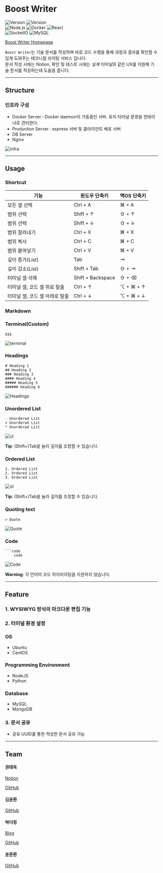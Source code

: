 # Boost Writer

<p>
  <img alt="Version" src="https://img.shields.io/badge/version-0.5.0-red.svg?cacheSeconds=2592000" />
  <img alt="Version" src="https://img.shields.io/node/v/react" />
  <img src="https://user-images.githubusercontent.com/7288322/32581402-b7e79c80-c54e-11e7-8650-ba6a944ada4b.png" alt="" style="max-width:100%;">
  <br>
  <img alt="Node.js" src="https://img.shields.io/badge/Node.js-black?logo=Node.js&logoColor=green" />
  <img alt="Docker" src="https://img.shields.io/badge/Docker-black?logo=Docker&logoColor=1488C6" />
  <img alt="React" src="https://img.shields.io/badge/React.js-black?logo=React&logoColor=61DAFB" />
  <br>
  <img alt="SocketIO" src="https://img.shields.io/badge/Socket.io-black?logo=socket.io" />
  <img alt="MySQL" src="https://img.shields.io/badge/Mysql-black?logo=mysql" />
  
</p>

[Boost Writer Homepage](https://boostwriter.stenrine.com)

`Boost Writer`는 기술 문서를 작성하며 바로 코드 수행을 통해 과정과 결과를 확인할 수 있게 도와주는 테크니컬 라이팅 서비스 입니다.  
문서 작성 시에는 *Notion*, 확인 및 테스트 시에는 *실제 터미널*과 같은 UX를 지원해 기술 문서를 작성하는데 도움을 줍니다.

---

## Structure

### 인프라 구성

- Docker Server : Docker daemon이 가동중인 서버. 유저 터미널 환경을 컨테이너로 관리한다.
- Production Server : express 서버 및 클라이언트 배포 서버
- DB Server
- Nginx

![infra](https://user-images.githubusercontent.com/26639508/71149453-f2e58b80-2271-11ea-8c84-5437226f4cd0.jpg)


---

## Usage

### **Shortcut**

|기능|윈도우 단축키|맥OS 단축키
|-|-|-|
| 모든 셀 선택 | Ctrl + A | ⌘ + A
| 범위 선택 | Shift + ↑ | ⇧ + ↑
| 범위 선택 | Shift + ↓ | ⇧ + ↓
| 범위 잘라내기 | Ctrl + X | ⌘ + X
| 범위 복사 | Ctrl + C | ⌘ + C
| 범위 붙여넣기 | Ctrl + V | ⌘ + V
| 깊이 증가(List) | Tab | ⇥
| 깊이 감소(List) | Shift + Tab | ⇧ + ⇥
| 터미널 셀 삭제 | Shift + Backspace | ⇧ + ⌫
| 터미널 셀, 코드 셀 위로 탈출 | Ctrl + ↑ | ⌥ + ⌘ + ↑
| 터미널 셀, 코드 셀 아래로 탈출 | Ctrl + ↓ | ⌥ + ⌘ + ↓

### **Markdown**

### Terminal(Custom)

```
$$$
```

![terminal](https://user-images.githubusercontent.com/26639508/71147099-0a6d4600-226b-11ea-93a3-86c1fdecc73f.gif)


### Headings

```
# Heading 1
## Heading 2
### Heading 3
#### Heading 4
##### Heading 5
###### Heading 6
```

![Headings](https://user-images.githubusercontent.com/26639508/71147100-0a6d4600-226b-11ea-89b2-77fb66a861df.gif)

### Unordered List

```
- Unordered List
+ Unordered List
* Unordered List
```

![ul](https://user-images.githubusercontent.com/26639508/71147107-0f31fa00-226b-11ea-90e3-8cc31c09bade.gif)

**Tip**: (Shift+)Tab을 눌러 깊이를 조정할 수 있습니다.

### Ordered List

```
1. Ordered List
2. Ordered List
3. Ordered List
```

![ol](https://user-images.githubusercontent.com/26639508/71147105-0f31fa00-226b-11ea-897e-5cb2038113fb.gif)

**Tip**: (Shift+)Tab을 눌러 깊이를 조정할 수 있습니다.

### Quoting text

```
> Quote
```

![Quote](https://user-images.githubusercontent.com/26639508/71147110-10632700-226b-11ea-834d-9c6d164fe878.gif)

### Code

````
```code
    code
````

![Code](https://user-images.githubusercontent.com/26639508/71147109-0fca9080-226b-11ea-9e5a-c5b1f8efca1e.gif)

**Warning**: 각 언어의 코드 하이라이팅을 지원하지 않습니다.

---

## Feature

### **1. WYSIWYG 방식의 마크다운 편집 기능**

### **2. 터미널 환경 설정**

  ### OS

  - Ubuntu
  - CentOS

  ### Programming Environment

  - NodeJS
  - Python

  ### Database

  - MySQL
  - MongoDB

### **3. 문서 공유**
  - 공유 UUID를 통한 작성한 문서 공유 가능

---

## Team

#### 권태욱

[Notion](https://www.notion.so/imurukevol/538cebd586e04ce5ab1c3ee1e5bda02f)

[GitHub](https://github.com/ImuruKevol)

#### 김윤환

[GitHub](https://github.com/DrizzlingCattus)

#### 박다정

[Blog](https://dimss.tistory.com/)

[GitHub](https://github.com/dimsssss)

#### 윤준환

[GitHub](https://github.com/RBJH)
